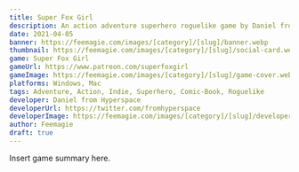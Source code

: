 ```yaml
---
title: Super Fox Girl
description: An action adventure superhero roguelike game by Daniel from Hyperspace
date: 2021-04-05
banner: https://feemagie.com/images/[category]/[slug]/banner.webp
thumbnail: https://feemagie.com/images/[category]/[slug]/social-card.webp
game: Super Fox Girl
gameUrl: https://www.patreon.com/superfoxgirl
gameImage: https://feemagie.com/images/[category]/[slug]/game-cover.webp
platforms: Windows, Mac
tags: Adventure, Action, Indie, Superhero, Comic-Book, Roguelike
developer: Daniel from Hyperspace
developerUrl: https://twitter.com/fromhyperspace
developerImage: https://feemagie.com/images/[category]/[slug]/developer.webp
author: Feemagie
draft: true
---
```


Insert game summary here.